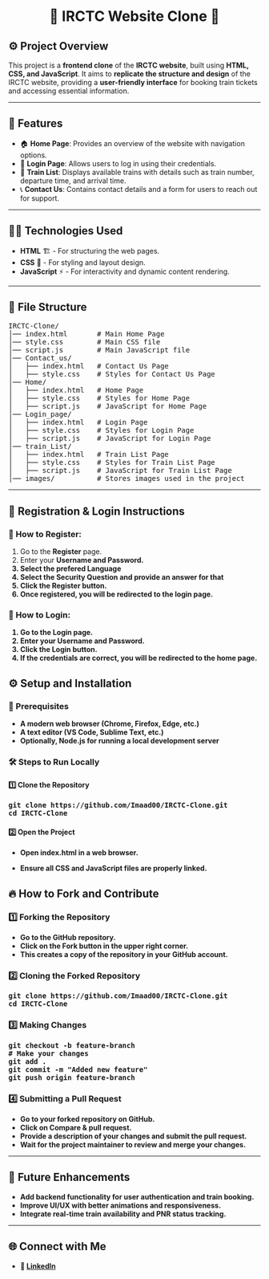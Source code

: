 <h1 align="center"> 🚆 IRCTC Website Clone 🚆 </h1>

<h2>⚙️ Project Overview</h2>
<p>
  This project is a <strong>frontend clone</strong> of the <strong>IRCTC website</strong>, built using <strong>HTML, CSS, and JavaScript</strong>. 
  It aims to <strong>replicate the structure and design</strong> of the IRCTC website, providing a <strong>user-friendly interface</strong> 
  for booking train tickets and accessing essential information.
</p>

<hr>

<h2>🚀 Features</h2>
<ul>
  <li>🏠 <strong>Home Page</strong>: Provides an overview of the website with navigation options.</li>
  <li>🔐 <strong>Login Page</strong>: Allows users to log in using their credentials.</li>
  <li>🚆 <strong>Train List</strong>: Displays available trains with details such as train number, departure time, and arrival time.</li>
  <li>📞 <strong>Contact Us</strong>: Contains contact details and a form for users to reach out for support.</li>
</ul>

<hr>

<h2>🧑‍💻 Technologies Used</h2>
<ul>
  <li><strong>HTML</strong> 🏗️ - For structuring the web pages.</li>
  <li><strong>CSS</strong> 🎨 - For styling and layout design.</li>
  <li><strong>JavaScript</strong> ⚡ - For interactivity and dynamic content rendering.</li>
</ul>

<hr>

<h2>📂 File Structure</h2>
<pre>
IRCTC-Clone/
│── index.html       # Main Home Page
│── style.css        # Main CSS file
│── script.js        # Main JavaScript file
│── Contact_us/
│   ├── index.html   # Contact Us Page
│   ├── style.css    # Styles for Contact Us Page
│── Home/
│   ├── index.html   # Home Page
│   ├── style.css    # Styles for Home Page
│   ├── script.js    # JavaScript for Home Page
│── Login_page/
│   ├── index.html   # Login Page
│   ├── style.css    # Styles for Login Page
│   ├── script.js    # JavaScript for Login Page
│── train_List/
│   ├── index.html   # Train List Page
│   ├── style.css    # Styles for Train List Page
│   ├── script.js    # JavaScript for Train List Page
│── images/          # Stores images used in the project
</pre>

<hr>

<h2>📝 Registration & Login Instructions</h2>
<h3>🔹 How to Register:</h3>
<ol>
  <li>Go to the <b>Register</b> page.</li>
  <li>Enter your <b>Username<b> and <b>Password</b>.</li>
  <li>Select the prefered Language</li>
  <li>Select the Security Question and provide an answer for that</li>
  <li>Click the <b>Register</b> button.</li>
  <li>Once registered, you will be redirected to the login page.</li>
</ol>

<h3>🔹 How to Login:</h3>
<ol>
  <li>Go to the <b>Login</b> page.</li>
  <li>Enter your <b>Username</b> and <b>Password</b>.</li>
  <li>Click the <b>Login</b> button.</li>
  <li>If the credentials are correct, you will be redirected to the home page.</li>
</ol>

<h2>⚙️ Setup and Installation</h2>

<h3>📌 Prerequisites</h3>
<ul>
  <li>A modern <strong>web browser</strong> (Chrome, Firefox, Edge, etc.)</li>
  <li>A <strong>text editor</strong> (VS Code, Sublime Text, etc.)</li>
  <li><strong>Optionally</strong>, <strong>Node.js</strong> for running a local development server</li>
</ul>

<h3>🛠️ Steps to Run Locally</h3>

<h4>1️⃣ Clone the Repository</h4>
<pre>
git clone https://github.com/Imaad00/IRCTC-Clone.git
cd IRCTC-Clone
</pre>

<h4>2️⃣ Open the Project</h4>
<ul>
  <li><p>Open <strong>index.html</strong> in a web browser.</p></li>
  <li><p>Ensure all <strong>CSS and JavaScript</strong> files are properly linked.</p></li>
</ul>


<h2>🔥 How to Fork and Contribute</h2>

<h3>1️⃣ Forking the Repository</h3>
<ul>
  <li>Go to the GitHub repository.</li>
  <li>Click on the <strong>Fork</strong> button in the upper right corner.</li>
  <li>This creates a copy of the repository in your GitHub account.</li>
</ul>

<h3>2️⃣ Cloning the Forked Repository</h3>
<pre>
git clone https://github.com/Imaad00/IRCTC-Clone.git
cd IRCTC-Clone
</pre>

<h3>3️⃣ Making Changes</h3>
<pre>
git checkout -b feature-branch
# Make your changes
git add .
git commit -m "Added new feature"
git push origin feature-branch
</pre>

<h3>4️⃣ Submitting a Pull Request</h3>
<ul>
  <li>Go to your forked repository on GitHub.</li>
  <li>Click on <strong>Compare & pull request</strong>.</li>
  <li>Provide a description of your changes and submit the pull request.</li>
  <li>Wait for the project maintainer to review and merge your changes.</li>
</ul>

<hr>

<h2>🚀 Future Enhancements</h2>
<ul>
  <li> Add backend functionality for user authentication and train booking.</li>
  <li> Improve UI/UX with better animations and responsiveness.</li>
  <li> Integrate real-time train availability and PNR status tracking.</li>
</ul>

<hr>

<h2>🌐 Connect with Me </h2>
<ul>
  <li>💼 <a href="https://www.linkedin.com/in/mohammed-imaad-sharieff-08891a238/" target="_blank">LinkedIn</a></li>
</ul>
